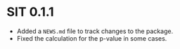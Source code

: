 # SIT 0.1.1

* Added a `NEWS.md` file to track changes to the package.
* Fixed the calculation for the p-value in some cases.
